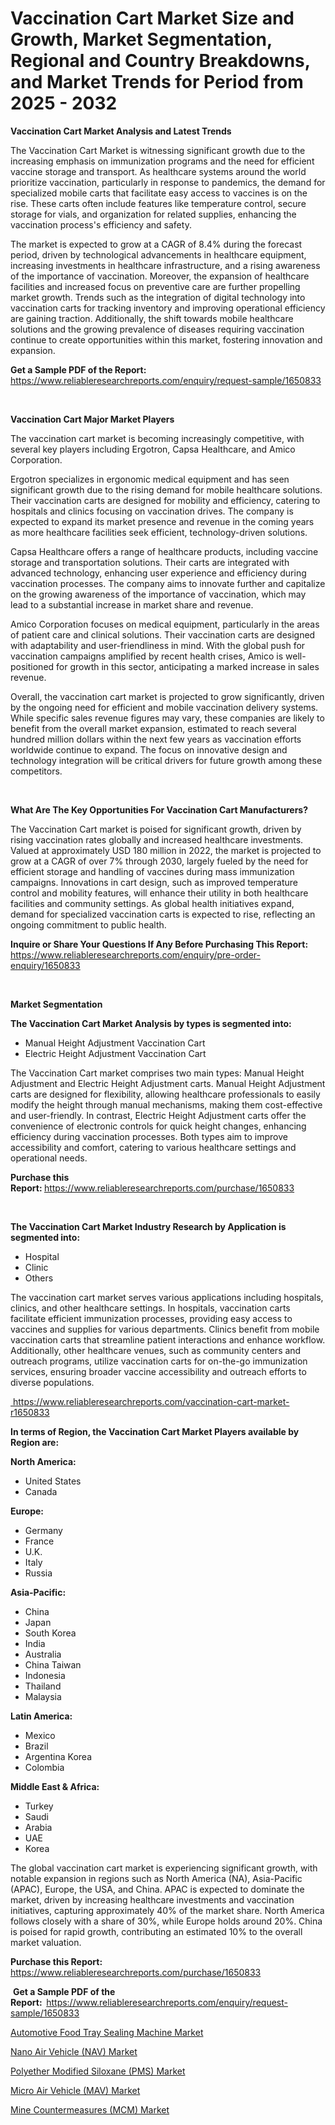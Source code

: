 <p><h1>Vaccination Cart Market Size and Growth, Market Segmentation, Regional and Country Breakdowns, and Market Trends for Period from 2025 -  2032</h1></p><p><strong>Vaccination Cart Market Analysis and Latest Trends</strong></p>
<p><p>The Vaccination Cart Market is witnessing significant growth due to the increasing emphasis on immunization programs and the need for efficient vaccine storage and transport. As healthcare systems around the world prioritize vaccination, particularly in response to pandemics, the demand for specialized mobile carts that facilitate easy access to vaccines is on the rise. These carts often include features like temperature control, secure storage for vials, and organization for related supplies, enhancing the vaccination process's efficiency and safety.</p><p>The market is expected to grow at a CAGR of 8.4% during the forecast period, driven by technological advancements in healthcare equipment, increasing investments in healthcare infrastructure, and a rising awareness of the importance of vaccination. Moreover, the expansion of healthcare facilities and increased focus on preventive care are further propelling market growth. Trends such as the integration of digital technology into vaccination carts for tracking inventory and improving operational efficiency are gaining traction. Additionally, the shift towards mobile healthcare solutions and the growing prevalence of diseases requiring vaccination continue to create opportunities within this market, fostering innovation and expansion.</p></p>
<p><strong>Get a Sample PDF of the Report:&nbsp;</strong> <a href="https://www.reliableresearchreports.com/enquiry/request-sample/1650833?utm_campaign=10&utm_medium=2&utm_source=Github&utm_content=ia&utm_term=23032025&utm_id=vaccination-cart">https://www.reliableresearchreports.com/enquiry/request-sample/1650833</a></p>
<p>&nbsp;</p>
<p><strong>Vaccination Cart Major Market Players</strong></p>
<p><p>The vaccination cart market is becoming increasingly competitive, with several key players including Ergotron, Capsa Healthcare, and Amico Corporation. </p><p>Ergotron specializes in ergonomic medical equipment and has seen significant growth due to the rising demand for mobile healthcare solutions. Their vaccination carts are designed for mobility and efficiency, catering to hospitals and clinics focusing on vaccination drives. The company is expected to expand its market presence and revenue in the coming years as more healthcare facilities seek efficient, technology-driven solutions.</p><p>Capsa Healthcare offers a range of healthcare products, including vaccine storage and transportation solutions. Their carts are integrated with advanced technology, enhancing user experience and efficiency during vaccination processes. The company aims to innovate further and capitalize on the growing awareness of the importance of vaccination, which may lead to a substantial increase in market share and revenue.</p><p>Amico Corporation focuses on medical equipment, particularly in the areas of patient care and clinical solutions. Their vaccination carts are designed with adaptability and user-friendliness in mind. With the global push for vaccination campaigns amplified by recent health crises, Amico is well-positioned for growth in this sector, anticipating a marked increase in sales revenue.</p><p>Overall, the vaccination cart market is projected to grow significantly, driven by the ongoing need for efficient and mobile vaccination delivery systems. While specific sales revenue figures may vary, these companies are likely to benefit from the overall market expansion, estimated to reach several hundred million dollars within the next few years as vaccination efforts worldwide continue to expand. The focus on innovative design and technology integration will be critical drivers for future growth among these competitors.</p></p>
<p>&nbsp;</p>
<p><strong>What Are The Key Opportunities For Vaccination Cart Manufacturers?</strong></p>
<p><p>The Vaccination Cart market is poised for significant growth, driven by rising vaccination rates globally and increased healthcare investments. Valued at approximately USD 180 million in 2022, the market is projected to grow at a CAGR of over 7% through 2030, largely fueled by the need for efficient storage and handling of vaccines during mass immunization campaigns. Innovations in cart design, such as improved temperature control and mobility features, will enhance their utility in both healthcare facilities and community settings. As global health initiatives expand, demand for specialized vaccination carts is expected to rise, reflecting an ongoing commitment to public health.</p></p>
<p><strong>Inquire or Share Your Questions If Any Before Purchasing This Report:</strong> <a href="https://www.reliableresearchreports.com/enquiry/pre-order-enquiry/1650833?utm_campaign=10&utm_medium=2&utm_source=Github&utm_content=ia&utm_term=23032025&utm_id=vaccination-cart">https://www.reliableresearchreports.com/enquiry/pre-order-enquiry/1650833</a></p>
<p>&nbsp;</p>
<p><strong>Market Segmentation</strong></p>
<p><strong>The Vaccination Cart Market Analysis by types is segmented into:</strong></p>
<p><ul><li>Manual Height Adjustment Vaccination Cart</li><li>Electric Height Adjustment Vaccination Cart</li></ul></p>
<p><p>The Vaccination Cart market comprises two main types: Manual Height Adjustment and Electric Height Adjustment carts. Manual Height Adjustment carts are designed for flexibility, allowing healthcare professionals to easily modify the height through manual mechanisms, making them cost-effective and user-friendly. In contrast, Electric Height Adjustment carts offer the convenience of electronic controls for quick height changes, enhancing efficiency during vaccination processes. Both types aim to improve accessibility and comfort, catering to various healthcare settings and operational needs.</p></p>
<p><strong>Purchase this Report:&nbsp;</strong><a href="https://www.reliableresearchreports.com/purchase/1650833?utm_campaign=10&utm_medium=2&utm_source=Github&utm_content=ia&utm_term=23032025&utm_id=vaccination-cart">https://www.reliableresearchreports.com/purchase/1650833</a></p>
<p>&nbsp;</p>
<p><strong>The Vaccination Cart Market Industry Research by Application is segmented into:</strong></p>
<p><ul><li>Hospital</li><li>Clinic</li><li>Others</li></ul></p>
<p><p>The vaccination cart market serves various applications including hospitals, clinics, and other healthcare settings. In hospitals, vaccination carts facilitate efficient immunization processes, providing easy access to vaccines and supplies for various departments. Clinics benefit from mobile vaccination carts that streamline patient interactions and enhance workflow. Additionally, other healthcare venues, such as community centers and outreach programs, utilize vaccination carts for on-the-go immunization services, ensuring broader vaccine accessibility and outreach efforts to diverse populations.</p></p>
<p><a href="https://www.reliableresearchreports.com/vaccination-cart-market-r1650833?utm_campaign=10&utm_medium=2&utm_source=Github&utm_content=ia&utm_term=23032025&utm_id=vaccination-cart">&nbsp;https://www.reliableresearchreports.com/vaccination-cart-market-r1650833</a></p>
<p><strong>In terms of Region, the Vaccination Cart Market Players available by Region are:</strong></p>
<p>
    <p> <strong> North America: </strong>
        <ul>
            <li>United States</li>
            <li>Canada</li>
        </ul>
        </p> 
    <p> <strong> Europe: </strong>
        <ul>
            <li>Germany</li>
            <li>France</li>
            <li>U.K.</li>
            <li>Italy</li>
            <li>Russia</li>
        </ul>
        </p> 
    <p> <strong> Asia-Pacific: </strong>
        <ul>
            <li>China</li>
            <li>Japan</li>
            <li>South Korea</li>
            <li>India</li>
            <li>Australia</li>
            <li>China Taiwan</li>
            <li>Indonesia</li>
            <li>Thailand</li>
            <li>Malaysia</li>
        </ul>
        </p> 
    <p> <strong> Latin America: </strong>
        <ul>
            <li>Mexico</li>
            <li>Brazil</li>
            <li>Argentina Korea</li>
            <li>Colombia</li>
        </ul>
        </p> 
    <p> <strong> Middle East & Africa: </strong>
        <ul>
            <li>Turkey</li>
            <li>Saudi</li>
            <li>Arabia</li>
            <li>UAE</li>
            <li>Korea</li>
        </ul>
    </p>
    </p>
<p><p>The global vaccination cart market is experiencing significant growth, with notable expansion in regions such as North America (NA), Asia-Pacific (APAC), Europe, the USA, and China. APAC is expected to dominate the market, driven by increasing healthcare investments and vaccination initiatives, capturing approximately 40% of the market share. North America follows closely with a share of 30%, while Europe holds around 20%. China is poised for rapid growth, contributing an estimated 10% to the overall market valuation.</p></p>
<p><strong>Purchase this Report: </strong><a href="https://www.reliableresearchreports.com/purchase/1650833?utm_campaign=10&utm_medium=2&utm_source=Github&utm_content=ia&utm_term=23032025&utm_id=vaccination-cart">https://www.reliableresearchreports.com/purchase/1650833</a></p>
<p>&nbsp;<strong>Get a Sample PDF of the Report:&nbsp;&nbsp;</strong><a href="https://www.reliableresearchreports.com/enquiry/request-sample/1650833?utm_campaign=10&utm_medium=2&utm_source=Github&utm_content=ia&utm_term=23032025&utm_id=vaccination-cart">https://www.reliableresearchreports.com/enquiry/request-sample/1650833</a></p>
<p><strong></strong></p>
<p><p><a href="https://github.com/rokiahgrendy/Market-Research-Report-List-1/blob/main/automotive-food-tray-sealing-machine-market.md?utm_campaign=10&utm_medium=2&utm_source=Github&utm_content=ia&utm_term=23032025&utm_id=vaccination-cart">Automotive Food Tray Sealing Machine Market</a></p><p><a href="https://github.com/steegwajma22/Market-Research-Report-List-1/blob/main/nano-air-vehicle-nav-market.md?utm_campaign=10&utm_medium=2&utm_source=Github&utm_content=ia&utm_term=23032025&utm_id=vaccination-cart">Nano Air Vehicle (NAV) Market</a></p><p><a href="https://github.com/guzasbahsas/Market-Research-Report-List-1/blob/main/polyether-modified-siloxane-pms-market.md?utm_campaign=10&utm_medium=2&utm_source=Github&utm_content=ia&utm_term=23032025&utm_id=vaccination-cart">Polyether Modified Siloxane (PMS) Market</a></p><p><a href="https://github.com/kaniselway4c/Market-Research-Report-List-1/blob/main/micro-air-vehicle-mav-market.md?utm_campaign=10&utm_medium=2&utm_source=Github&utm_content=ia&utm_term=23032025&utm_id=vaccination-cart">Micro Air Vehicle (MAV) Market</a></p><p><a href="https://github.com/nagateyisu29/Market-Research-Report-List-1/blob/main/mine-countermeasures-mcm-market.md?utm_campaign=10&utm_medium=2&utm_source=Github&utm_content=ia&utm_term=23032025&utm_id=vaccination-cart">Mine Countermeasures (MCM) Market</a></p></p>